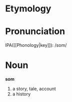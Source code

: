 # Etymology
# Pronunciation
IPA([[Phonology|key]]): /som/
# Noun
**som**
1. a story, tale, account
2. a history